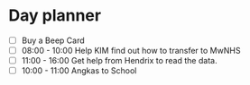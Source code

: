 

# Day planner

- [ ] Buy a Beep Card
- [ ] 08:00 - 10:00 Help KIM find out how to transfer to MwNHS
- [ ] 11:00 - 16:00 Get help from Hendrix to read the data.
- [ ] 10:00 - 11:00 Angkas to School
